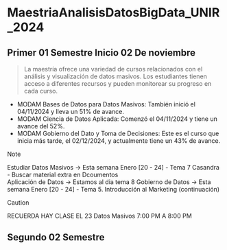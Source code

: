 # MaestriaAnalisisDatosBigData_UNIR_2024
## Primer 01 Semestre  Inicio 02 De noviembre 

> La maestría ofrece una variedad de cursos relacionados con el análisis y visualización de datos masivos. Los estudiantes tienen acceso a diferentes recursos y pueden monitorear su progreso en cada curso.

- MODAM Bases de Datos para Datos Masivos: También inició el 04/11/2024 y lleva un 51% de avance.
- MODAM Ciencia de Datos Aplicada: Comenzó el 04/11/2024 y tiene un avance del 52%.
- MODAM Gobierno del Dato y Toma de Decisiones: Este es el curso que inicia más tarde, el 02/12/2024, y actualmente tiene un 43% de avance.

>[!NOTE]
> Estudiar Datos Masivos -> Esta semana Enero [20 - 24] - Tema 7  Casandra - Buscar material extra en Dcoumentos  
> Aplicación de Datos    -> Estamos al dia tema 8 
> Gobierno de Datos      -> Esta semana Enero [20 - 24] - Tema 5. Introducción al Marketing (continuación)


>[!CAUTION]
> RECUERDA HAY CLASE EL 23  Datos Masivos 7:00 PM A 8:00 PM 


## Segundo 02 Semestre 




